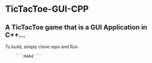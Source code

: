 # TicTacToe-GUI-CPP
## A TicTacToe game that is a GUI Application in C++...

To build, simply clone repo and Run<br>
<pre>    ```make```<pre>
